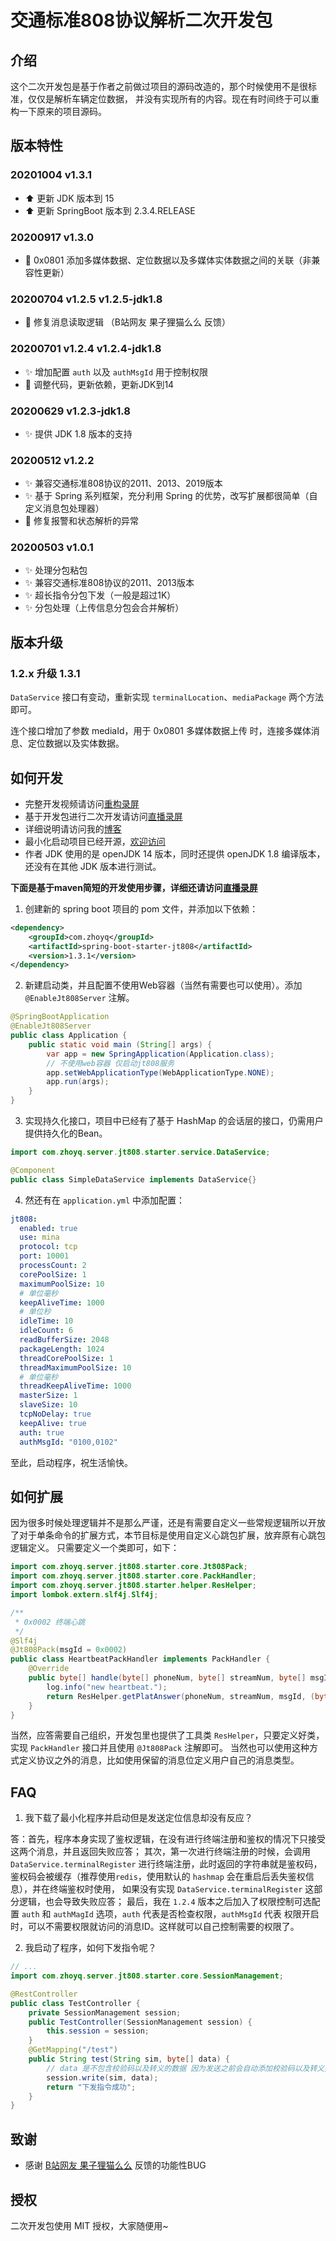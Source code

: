 # 交通标准808协议解析二次开发包

## 介绍

这个二次开发包是基于作者之前做过项目的源码改造的，那个时候使用不是很标准，仅仅是解析车辆定位数据，
并没有实现所有的内容。现在有时间终于可以重构一下原来的项目源码。

## 版本特性

### 20201004 v1.3.1

- :arrow_up: 更新 JDK 版本到 15
- :arrow_up: 更新 SpringBoot 版本到 2.3.4.RELEASE

### 20200917 v1.3.0

- :construction: 0x0801 添加多媒体数据、定位数据以及多媒体实体数据之间的关联（非兼容性更新）

### 20200704 v1.2.5 v1.2.5-jdk1.8

- :bug: 修复消息读取逻辑 （B站网友 果子狸猫么么 反馈）

### 20200701 v1.2.4 v1.2.4-jdk1.8

- :sparkles: 增加配置 `auth` 以及 `authMsgId` 用于控制权限
- :art: 调整代码，更新依赖，更新JDK到14

### 20200629 v1.2.3-jdk1.8

- :sparkles: 提供 JDK 1.8 版本的支持

### 20200512 v1.2.2

- :sparkles: 兼容交通标准808协议的2011、2013、2019版本
- :sparkles: 基于 Spring 系列框架，充分利用 Spring 的优势，改写扩展都很简单（自定义消息包处理器）
- :bug: 修复报警和状态解析的异常

### 20200503 v1.0.1

- :sparkles: 处理分包粘包
- :sparkles: 兼容交通标准808协议的2011、2013版本
- :sparkles: 超长指令分包下发（一般是超过1K）
- :sparkles: 分包处理（上传信息分包会合并解析）

## 版本升级

### 1.2.x 升级 1.3.1

`DataService` 接口有变动，重新实现 `terminalLocation`、`mediaPackage` 两个方法即可。

连个接口增加了参数 mediaId，用于 0x0801 多媒体数据上传 时，连接多媒体消息、定位数据以及实体数据。

## 如何开发

- 完整开发视频请访问[重构录屏](https://space.bilibili.com/37839961)
- 基于开发包进行二次开发请访问[直播录屏](https://www.bilibili.com/video/BV1cg4y167jW/)
- 详细说明请访问我的[博客](https://www.zhoyq.com/2020/05/30/%E8%BD%A6%E8%81%94%E7%BD%91/%E3%80%90JT808%E3%80%91Spring%20Boot%20Stater%20Jt808%20%E7%AE%80%E5%8D%95%E6%BA%90%E7%A0%81%E8%A7%A3%E8%AF%BB/)
- 最小化启动项目已经开源，[欢迎访问](https://github.com/zhoyq/jt808-server-starter)
- 作者 JDK 使用的是 openJDK 14 版本，同时还提供 openJDK 1.8 编译版本，还没有在其他 JDK 版本进行测试。

**下面是基于maven简短的开发使用步骤，详细还请访问[直播录屏](https://www.bilibili.com/video/BV1cg4y167jW/)**

1. 创建新的 spring boot 项目的 pom 文件，并添加以下依赖：

```xml
<dependency>
    <groupId>com.zhoyq</groupId>
    <artifactId>spring-boot-starter-jt808</artifactId>
    <version>1.3.1</version>
</dependency>
```

2. 新建启动类，并且配置不使用Web容器（当然有需要也可以使用）。添加 `@EnableJt808Server` 注解。

```java
@SpringBootApplication
@EnableJt808Server
public class Application {
    public static void main (String[] args) {
        var app = new SpringApplication(Application.class);
        // 不使用web容器 仅启动jt808服务
        app.setWebApplicationType(WebApplicationType.NONE);
        app.run(args);
    }
}
```

3. 实现持久化接口，项目中已经有了基于 HashMap 的会话层的接口，仍需用户提供持久化的Bean。

```java
import com.zhoyq.server.jt808.starter.service.DataService;

@Component
public class SimpleDataService implements DataService{}
```

4. 然还有在 `application.yml` 中添加配置：

```yaml
jt808:
  enabled: true
  use: mina
  protocol: tcp
  port: 10001
  processCount: 2
  corePoolSize: 1
  maximumPoolSize: 10
  # 单位毫秒
  keepAliveTime: 1000
  # 单位秒
  idleTime: 10
  idleCount: 6
  readBufferSize: 2048
  packageLength: 1024
  threadCorePoolSize: 1
  threadMaximumPoolSize: 10
  # 单位毫秒
  threadKeepAliveTime: 1000
  masterSize: 1
  slaveSize: 10
  tcpNoDelay: true
  keepAlive: true
  auth: true
  authMsgId: "0100,0102"
```

至此，启动程序，祝生活愉快。

## 如何扩展

因为很多时候处理逻辑并不是那么严谨，还是有需要自定义一些常规逻辑所以开放了对于单条命令的扩展方式，本节目标是使用自定义心跳包扩展，放弃原有心跳包逻辑定义。
只需要定义一个类即可，如下：

```java
import com.zhoyq.server.jt808.starter.core.Jt808Pack;
import com.zhoyq.server.jt808.starter.core.PackHandler;
import com.zhoyq.server.jt808.starter.helper.ResHelper;
import lombok.extern.slf4j.Slf4j;

/**
 * 0x0002 终端心跳
 */
@Slf4j
@Jt808Pack(msgId = 0x0002)
public class HeartbeatPackHandler implements PackHandler {
    @Override
    public byte[] handle(byte[] phoneNum, byte[] streamNum, byte[] msgId, byte[] msgBody) {
        log.info("new heartbeat.");
        return ResHelper.getPlatAnswer(phoneNum, streamNum, msgId, (byte) 0x00);
    }
}
```

当然，应答需要自己组织，开发包里也提供了工具类 `ResHelper`，只要定义好类，实现 `PackHandler` 接口并且使用 `@Jt808Pack` 注解即可。
当然也可以使用这种方式定义协议之外的消息，比如使用保留的消息位定义用户自己的消息类型。

## FAQ

1. 我下载了最小化程序并启动但是发送定位信息却没有反应？

答：首先，程序本身实现了鉴权逻辑，在没有进行终端注册和鉴权的情况下只接受这两个消息，并且返回失败应答；
其次，第一次进行终端注册的时候，会调用 `DataService.terminalRegister` 进行终端注册，此时返回的字符串就是鉴权码，
鉴权码会被缓存（推荐使用`redis`，使用默认的 `hashmap` 会在重启后丢失鉴权信息），并在终端鉴权时使用，
如果没有实现 `DataService.terminalRegister` 这部分逻辑，也会导致失败应答；
最后，我在 `1.2.4` 版本之后加入了权限控制可选配置 `auth` 和 `authMagId` 选项，`auth` 代表是否检查权限，`authMsgId` 代表
权限开启时，可以不需要权限就访问的消息ID。这样就可以自己控制需要的权限了。

2. 我启动了程序，如何下发指令呢？

```java
// ...
import com.zhoyq.server.jt808.starter.core.SessionManagement;

@RestController
public class TestController {
    private SessionManagement session;
    public TestController(SessionManagement session) {
        this.session = session;
    }
    @GetMapping("/test")
    public String test(String sim, byte[] data) {
        // data 是不包含校验码以及转义的数据 因为发送之前会自动添加校验码以及转义数据 
        session.write(sim, data);
        return "下发指令成功";
    }
}
```

## 致谢

- 感谢 [B站网友 果子狸猫么么](https://space.bilibili.com/30198711) 反馈的功能性BUG

## 授权

二次开发包使用 MIT 授权，大家随便用~
